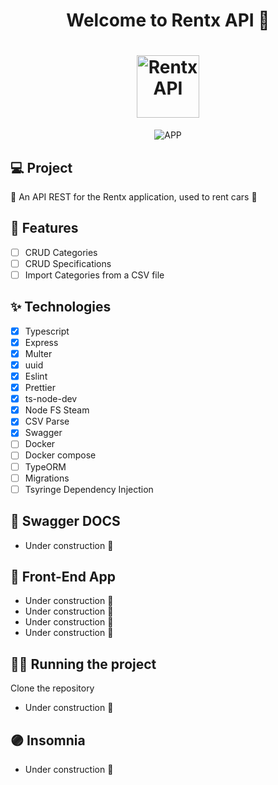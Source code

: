 <h1 align="center">
  Welcome to Rentx API 👋
</h1>
<h1 align="center">
 <img alt="Rentx API " height="100" title="" src="https://i.imgur.com/JB8ExVZ.png" />
</h1>

<p align="center">

 <img src="https://i.imgur.com/KazVzko.png" alt="APP"/>
</p>

## 💻 Project

🚗 An API REST for the Rentx application, used to rent cars 💨

## 🔨 Features

- [ ] CRUD Categories
- [ ] CRUD Specifications
- [ ] Import Categories from a CSV file

## ✨ Technologies

- [x] Typescript
- [x] Express
- [x] Multer
- [x] uuid
- [x] Eslint
- [x] Prettier
- [x] ts-node-dev
- [x] Node FS Steam
- [x] CSV Parse
- [x] Swagger
- [ ] Docker
- [ ] Docker compose
- [ ] TypeORM
- [ ] Migrations
- [ ] Tsyringe Dependency Injection
 
## 🌱 Swagger DOCS

- Under construction 🚧

## 🔖 Front-End App

- Under construction 🚧
- Under construction 🚧
- Under construction 🚧
- Under construction 🚧

## 🏃‍♂️ Running the project

Clone the repository

- Under construction 🚧

## 🟣 Insomnia

- Under construction 🚧
